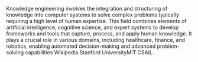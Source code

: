 Knowledge engineering involves the integration and structuring of knowledge into computer systems to solve complex problems typically requiring a high level of human expertise. This field combines elements of artificial intelligence, cognitive science, and expert systems to develop frameworks and tools that capture, process, and apply human knowledge. It plays a crucial role in various domains, including healthcare, finance, and robotics, enabling automated decision-making and advanced problem-solving capabilities​ Wikipedia​​ Stanford University​​ MIT CSAIL​.